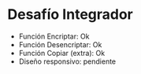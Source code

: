 <h1>Desafío Integrador</h1>

- Función Encriptar: Ok
- Función Desencriptar: Ok
- Función Copiar (extra): Ok
- Diseño responsivo: pendiente
